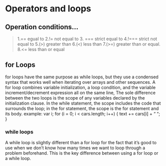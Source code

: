 # Operators and loops

## Operation conditions…
> 1.== egual to
> 2.!= not equal to
> 3. === strict equal to
> 4.!=== strict not equal to
> 5.(>) greater than
> 6.(<) less than
> 7.(>=) greater than or equal.
> 8.<= less than or equal


## for Loops
for loops have the same purpose as while loops, but they use a condensed syntax that works well when iterating over arrays and other sequences. A for loop combines variable initialization, a loop condition, and the variable increment/decrement expression all on the same line, The sole difference between the two loops is the scope of any variables declared by the initialization clause. In the while statement, the scope includes the code that surrounds the loop; in the for statement, the scope is the for statement and its body. example: var i; for (i = 0; i < cars.length; i++) { text += cars[i] + “ “; }


### while loops

A while loop is slightly different than a for loop for the fact that it’s good to use when we don’t know how many times we want to loop through a problem beforehand. This is the key difference between using a for loop or a while loop.

